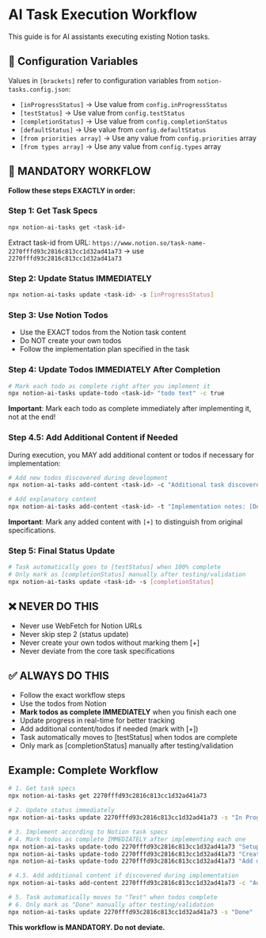 # AI Task Execution Workflow

This guide is for AI assistants executing existing Notion tasks.

## 📝 Configuration Variables

Values in `[brackets]` refer to configuration variables from `notion-tasks.config.json`:
- `[inProgressStatus]` → Use value from `config.inProgressStatus`
- `[testStatus]` → Use value from `config.testStatus` 
- `[completionStatus]` → Use value from `config.completionStatus`
- `[defaultStatus]` → Use value from `config.defaultStatus`
- `[from priorities array]` → Use any value from `config.priorities` array
- `[from types array]` → Use any value from `config.types` array

## 🚨 MANDATORY WORKFLOW

**Follow these steps EXACTLY in order:**

### Step 1: Get Task Specs
```bash
npx notion-ai-tasks get <task-id>
```
Extract task-id from URL: `https://www.notion.so/task-name-2270fffd93c2816c813cc1d32ad41a73` → use `2270fffd93c2816c813cc1d32ad41a73`

### Step 2: Update Status IMMEDIATELY
```bash
npx notion-ai-tasks update <task-id> -s [inProgressStatus]
```

### Step 3: Use Notion Todos
- Use the EXACT todos from the Notion task content
- Do NOT create your own todos
- Follow the implementation plan specified in the task

### Step 4: Update Todos IMMEDIATELY After Completion
```bash
# Mark each todo as complete right after you implement it
npx notion-ai-tasks update-todo <task-id> "todo text" -c true
```
**Important**: Mark each todo as complete immediately after implementing it, not at the end!

### Step 4.5: Add Additional Content if Needed
During execution, you MAY add additional content or todos if necessary for implementation:
```bash
# Add new todos discovered during development
npx notion-ai-tasks add-content <task-id> -c "Additional task discovered during implementation [+]"

# Add explanatory content
npx notion-ai-tasks add-content <task-id> -t "Implementation notes: [Details discovered during execution] [+]"
```
**Important**: Mark any added content with `[+]` to distinguish from original specifications.

### Step 5: Final Status Update
```bash
# Task automatically goes to [testStatus] when 100% complete
# Only mark as [completionStatus] manually after testing/validation
npx notion-ai-tasks update <task-id> -s [completionStatus]
```

## ❌ NEVER DO THIS
- Never use WebFetch for Notion URLs
- Never skip step 2 (status update)
- Never create your own todos without marking them [+]
- Never deviate from the core task specifications

## ✅ ALWAYS DO THIS
- Follow the exact workflow steps
- Use the todos from Notion
- **Mark todos as complete IMMEDIATELY** when you finish each one
- Update progress in real-time for better tracking
- Add additional content/todos if needed (mark with [+])
- Task automatically moves to [testStatus] when todos are complete
- Only mark as [completionStatus] manually after testing/validation

## Example: Complete Workflow
```bash
# 1. Get task specs
npx notion-ai-tasks get 2270fffd93c2816c813cc1d32ad41a73

# 2. Update status immediately
npx notion-ai-tasks update 2270fffd93c2816c813cc1d32ad41a73 -s "In Progress"

# 3. Implement according to Notion task specs
# 4. Mark todos as complete IMMEDIATELY after implementing each one
npx notion-ai-tasks update-todo 2270fffd93c2816c813cc1d32ad41a73 "Setup database" -c true
npx notion-ai-tasks update-todo 2270fffd93c2816c813cc1d32ad41a73 "Create API endpoints" -c true
npx notion-ai-tasks update-todo 2270fffd93c2816c813cc1d32ad41a73 "Add unit tests" -c true

# 4.5. Add additional content if discovered during implementation
npx notion-ai-tasks add-content 2270fffd93c2816c813cc1d32ad41a73 -c "Add input validation for edge cases [+]"

# 5. Task automatically moves to "Test" when todos complete
# 6. Only mark as "Done" manually after testing/validation
npx notion-ai-tasks update 2270fffd93c2816c813cc1d32ad41a73 -s "Done"
```

**This workflow is MANDATORY. Do not deviate.**